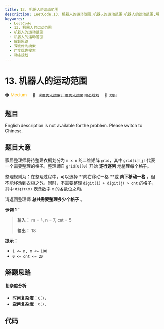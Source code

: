```yaml
---
title: 13. 机器人的运动范围
description: LeetCode,13. 机器人的运动范围,机器人的运动范围,机器人的运动范围,解题思路,深度优先搜索,广度优先搜索,动态规划
keywords:
  - LeetCode
  - 13. 机器人的运动范围
  - 机器人的运动范围
  - 机器人的运动范围
  - 解题思路
  - 深度优先搜索
  - 广度优先搜索
  - 动态规划
---
```


# 13. 机器人的运动范围

🟠 <font color=#ffb800>Medium</font>&emsp; 🔖&ensp; [`深度优先搜索`](/tag/depth-first-search.md) [`广度优先搜索`](/tag/breadth-first-search.md) [`动态规划`](/tag/dynamic-programming.md)&emsp; 🔗&ensp;[`力扣`](https://leetcode.cn/problems/ji-qi-ren-de-yun-dong-fan-wei-lcof)

## 题目

English description is not available for the problem. Please switch to
Chinese.


## 题目大意

家居整理师将待整理衣橱划分为 `m x n` 的二维矩阵 `grid`，其中 `grid[i][j]` 代表一个需要整理的格子。整理师自
`grid[0][0]` 开始 **逐行逐列** 地整理每个格子。

整理规则为：在整理过程中，可以选择 **向右移动一格  **或 **向下移动一格** ，但不能移动到衣柜之外。同时，不需要整理 `digit(i) +
digit(j) > cnt` 的格子，其中 `digit(x)` 表示数字 `x` 的各数位之和。

请返回整理师 **总共需要整理多少个格子** 。



**示例 1：**

> 
> 
> 
> 
> 
> **输入：** m = 4, n = 7, cnt = 5
> 
> **输出：** 18
> 
> 



**提示：**

  * `1 <= n, m <= 100`
  * `0 <= cnt <= 20`




## 解题思路

#### 复杂度分析

- **时间复杂度**：`O()`，
- **空间复杂度**：`O()`，

## 代码

```javascript

```